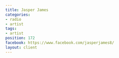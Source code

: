 ```yaml
---
title: Jasper James
categories:
- radio
- artist
tags:
- artist
position: 172
facebook: https://www.facebook.com/jasperjames8/
layout: client
---
```


